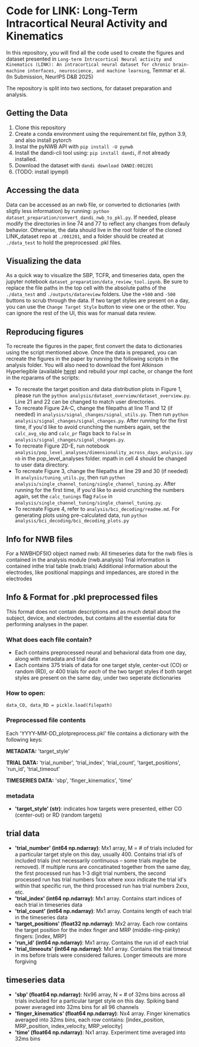 # Code for LINK: Long-Term Intracortical Neural Activity and Kinematics

In this repository, you will find all the code used to create the figures and dataset presented in `Long-term Intracortical Neural activity and Kinematics (LINK): An intracortical neural dataset for chronic brain-machine interfaces, neuroscience, and machine learning`, Temmar et al. (In Submission, NeurIPS D&B 2025)

The repository is split into two sections, for dataset preparation and analysis.

## Getting the Data
1. Clone this repository
2. Create a conda environment using the requirement.txt file, python 3.9, and also install pytorch
3. Instal the pyNWB API with `pip install -U pynwb`
4. Install the dandi-cli tool using: `pip install dandi`, if not already installed.
5. Download the dataset with `dandi download DANDI:001201`
6. (TODO: install ipympl)

## Accessing the data
Data can be accessed as an nwb file, or converted to dictionaries (with sligtly less information) by running: `python dataset_preparation/convert_dandi_nwb_to_pkl.py`. If needed, please modify the directories in line 74 and 77 to reflect any changes from defauly behavior. Otherwise, the data should live in the root folder of the cloned LINK_dataset repo at `./001201`, and a folder should be created at `./data_test` to hold the preprocessed .pkl files.

## Visualizing the data
As a quick way to visualize the SBP, TCFR, and timeseries data, open the jupyter notebook `dataset_preparation/data_review_tool.ipynb`. Be sure to replace the file paths in the top cell with the absolute paths of the `./data_test` and `./outputs/datareview` folders. Use the `+500` and `-500` buttons to scrub through the data. If two target styles are present on a day, you can use the `Change Target Style` button to view one or the other. You can ignore the rest of the UI, this was for manual data review.

## Reproducing figures
To recreate the figures in the paper, first convert the data to dictionaries using the script mentioned above. Once the data is prepared, you can recreate the figures in the paper by running the following scripts in the analysis folder. You will also need to download the font Atkinson Hyperlegible (available [here](https://www.brailleinstitute.org/freefont/)) and rebuild your mpl cache, or change the font in the rcparams of the scripts:

* To recreate the target position and data distribution plots in Figure 1, please run the `python analysis/dataset_overview/dataset_overview.py`. Line 21 and 22 can be changed to match user directories.
* To recreate Figure 2A-C, change the filepaths at line 11 and 12 (if needed) in `analysis/signal_changes/signal_utils.py`. Then run `python analysis/signal_changes/signal_changes.py`. After running for the first time, if you'd like to avoid crunching the numbers again, set the `calc_avg_sbp` and `calc_pr` flags back to `False` in `analysis/signal_changes/signal_changes.py`.
* To recreate Figure 2D-E, run notebook `analysis/pop_level_analyses/dimensionality_across_days_analysis.ipynb` in the pop_level_analyses folder. mpath in cell 4 should be changed to user data directory.
* To recreate Figure 3, change the filepaths at line 29 and 30 (if needed) in `analysis/tuning_utils.py`, then run `python analysis/single_channel_tuning/single_channel_tuning.py`. After running for the first time, if you'd like to avoid crunching the numbers again, set the `calc_tunings` flag `False` in `analysis/single_channel_tuning/single_channel_tuning.py`.
* To recreate Figure 4, refer to `analysis/bci_decoding/readme.md`. For generating plots using pre-calculated data, run `python analysis/bci_decoding/bci_decoding_plots.py`

## Info for NWB files
For a NWBHDF5IO object named nwb:
All timeseries data for the nwb files is contained in the analysis module (nwb.analysis)
Trial information is contained inthe trial table (nwb.trials)
Additional information about the electrodes, like positional mappings and impedances, are stored in the electrodes

## Info & Format for .pkl preprocessed files
This format does not contain descriptions and as much detail about the subject, device, and electrodes, but contains all the essential data for performing analyses in the paper.

### What does each file contain?
* Each contains preprocessed neural and behavioral data from one day, along with metadata and trial data
* Each contains 375 trials of data for one target style, center-out (CO) or random (RD), or 400 trials for *each* of the two target styles if both target styles are present on the same day, under two seperate dictionaries

### How to open:
`data_CO, data_RD = pickle.load(filepath)`

### Preprocessed file contents
Each 'YYYY-MM-DD_plotpreprocess.pkl' file contains a dictionary with the following keys:

**METADATA:**
'target_style'

**TRIAL DATA:**
'trial_number', 'trial_index', 'trial_count', 'target_positions', 'run_id', 'trial_timeout'

**TIMESERIES DATA:**
'sbp', 'finger_kinematics', 'time'

### metadata
* **'target_style' (str)**: indicates how targets were presented, either CO (center-out) or RD (random targets)

## trial data
* **'trial_number' (int64 np.ndarray)**: Mx1 array, M = # of trials included for a particular target style on this day, usually 400. Contains trial id’s of included trials (not necessarily continuous – some trials maybe be removed). If multiple runs are concatinated together from the same day, the first processed run has 1-3 digit trial numbers, the second processed run has trial numbers 1xxx where xxxx indicate the trial id's within that specific run, the third processed run has trial numbers 2xxx, etc.
* **'trial_index' (int64 np.ndarray)**: Mx1 array. Contains start indices of each trial in timeseries data
* **'trial_count' (int64 np.ndarray)**: Mx1 array. Contains length of each trial in the timeseries data
* **'target_positions' (float32 np.ndarray)**: Mx2 array. Each row contains the target position for the index finger and MRP (middle-ring-pinky) fingers: [index, MRP]
* **'run_id' (int64 np.ndarray)**: Mx1 array. Contains the run id of each trial
* **'trial_timeouts' (int64 np.ndarray)**: Mx1 array. Contains the trial timeout in ms before trials were considered failures. Longer timeouts are more forgiving

## timeseries data
* **'sbp' (float64 np.ndarray)**: Nx96 array, N = # of 32ms bins across all trials included for a particular target style on this day. Spiking band power averaged into 32ms bins for all 96 channels
* **'finger_kinematics' (float64 np.ndarray)**: Nx4 array. Finger kinematics averaged into 32ms bins, each row contains: [index_position, MRP_position, index_velocity, MRP_velocity]
* **'time' (float64 np.ndarray)**: Nx1 array. Experiment time averaged into 32ms bins
